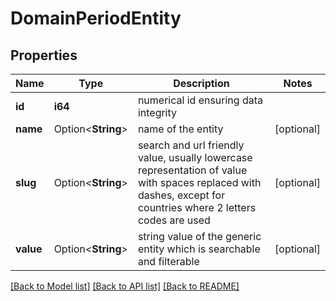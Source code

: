 # DomainPeriodEntity

## Properties

Name | Type | Description | Notes
------------ | ------------- | ------------- | -------------
**id** | **i64** | numerical id ensuring data integrity |
**name** | Option<**String**> | name of the entity | [optional]
**slug** | Option<**String**> | search and url friendly value, usually lowercase representation of value with spaces replaced with dashes, except for countries where 2 letters codes are used | [optional]
**value** | Option<**String**> | string value of the generic entity which is searchable and filterable | [optional]

[[Back to Model list]](../README.md#documentation-for-models) [[Back to API list]](../README.md#documentation-for-api-endpoints) [[Back to README]](../README.md)
